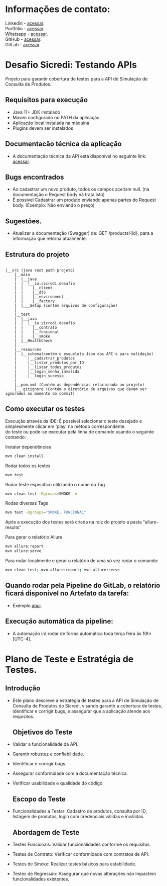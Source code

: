 # Informações de contato:

Linkedin   - [acessar](https://www.linkedin.com/in/jjhon/).<br>
Portfólio  - [acessar](https://jhonjhon95.github.io/portfolio-site/).<br>
Whatsapp   - [acessar](https://api.whatsapp.com/send?phone=5566997218952).<br>
GitHub     - [acessar](https://github.com/jhonjhon95).<br>
GitLab     - [acessar](https://jhonjhon95.gitlab.io/).<br>

# Desafio Sicredi: Testando APIs

Projeto para garantir cobertura de testes para a API de Simulação de Consulta de Produtos.

##  Requisitos para execução
* Java 11+ JDK instalado
* Maven configurado no PATH da aplicação
* Aplicação local instalada na máquina
* Plugins devem ser instalados

## Documentacão técnica da aplicação

- A documentação técnica da API está disponível no seguinte link: [acessar](https://sicredi-desafio-qe.readme.io/reference/home).

## Bugs encontrados

* Ao cadastrar um novo produto, todos os campos aceitam null. (na documentação o Request body nã trata isto)
* É possivel Cadastrar um produto enviando apenas partes do Request body. (Exemplo: Não enviando o preço)

## Sugestões.

* Atualizar a documentação (Swagger) de: GET /products/{id}, para a informação que retorna atualmente.


## Estrutura do projeto

````text

|__src (java root path projeto)
    |__main
    |  |__java
    |  |  |__io.sicredi.desafio
    |  |    |__client
    |  |    |__dto
    |  |    |__environment
    |  |    |__factory
    |  |___Setup (contém arquivos de configuração)
    | 
    |__test
    |  |__java
    |  |  |__io.sicredi.desafio
    |  |    |__contrato
    |  |    |__funcional
    |  |    |__smoke
    |  |__HealthCheck
    |
    |__resources
    |  |__schema(contém o esqueleto Json das API's para validação)
    |     |__cadastrar_produtos
    |     |__listar_produtos_por_ID
    |     |__listar_todos_produtos
    |     |__login_senha_invalida
    |     |__login_sucesso
    |
    |__pom.xml (Contém as dependências relacionada ao projeto)
    |__.gitignore (Contém o diretório de arquivos que devem ser ignorados no momento do commit)   
````

## Como executar os testes
Execução através da IDE: É possível selecionar o teste desejado e simplesmente clicar em 'play' no método correspondente.<br>
do teste ou pode-se executar pela linha de comando usando o seguinte comando:<br>

Instalar dependências<br>
```bash
mvn clean install 
```
Rodar todos os testes<br>
```bash
mvn test 
```
Rodar teste especifico utilizando o nome da Tag<br>
```bash
mvn clean test -Dgroups=SMOKE -e
```
Rodas diversas Tags
```bash
mvn test -Dgroups="SMOKE, FUNCIONAL"
```
Após a execução dos testes será criada na raiz do projeto a pasta "allure-results"

Para gerar o relatório Allure 
```bash
mvn allure:report
mvn allure:serve
```
Para rodar localmente e gerar o relatório de uma só vez rodar o comando: 
```bash
mvn clean test; mvn allure:report; mvn allure:serve
```
## Quando rodar pela Pipeline do GitLab, o relatório ficará disponível no Artefato da tarefa: 
 - Exemplo [aqui](https://jhonjhon95.gitlab.io/-/prova_sicredi_api/-/jobs/6948905777/artifacts/allure-report/index.html).

 ## Execução automática da pipeline: 
 - A automação irá rodar de forma automática toda terça feira às 10hr [UTC-4].

 # Plano de Teste e Estratégia de Testes.

 ## Introdução

- Este plano descreve a estratégia de testes para a API de Simulação de Consulta de Produtos do Sicredi, visando garantir a cobertura de testes, identificar e corrigir bugs, e assegurar que a aplicação atende aos requisitos.

  ## Objetivos do Teste

- Validar a funcionalidade da API.
- Garantir robustez e confiabilidade.
- Identificar e corrigir bugs.
- Assegurar conformidade com a documentação técnica.
- Verificar usabilidade e qualidade do código.

  ## Escopo do Teste

- Funcionalidades a Testar: Cadastro de produtos, consulta por ID, listagem de produtos, login com credenciais válidas e inválidas.

  ## Abordagem de Teste

- Testes Funcionais: Validar funcionalidades conforme os requisitos.
- Testes de Contrato: Verificar conformidade com contratos de API.
- Testes de Smoke: Realizar testes básicos para estabilidade.
- Testes de Regressão: Assegurar que novas alterações não impactem funcionalidades existentes.